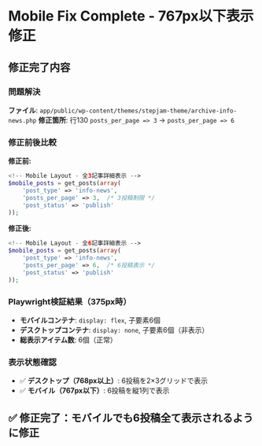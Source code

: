 # Mobile Fix Complete - 767px以下表示修正

## 修正完了内容

### 問題解決
**ファイル**: `app/public/wp-content/themes/stepjam-theme/archive-info-news.php`
**修正箇所**: 行130 `posts_per_page => 3` → `posts_per_page => 6`

### 修正前後比較
**修正前:**
```php
<!-- Mobile Layout - 全3記事詳細表示 -->
$mobile_posts = get_posts(array(
    'post_type' => 'info-news',
    'posts_per_page' => 3,  /* 3投稿制限 */
    'post_status' => 'publish'
));
```

**修正後:**
```php
<!-- Mobile Layout - 全6記事詳細表示 -->
$mobile_posts = get_posts(array(
    'post_type' => 'info-news',
    'posts_per_page' => 6,  /* 6投稿表示 */
    'post_status' => 'publish'
));
```

### Playwright検証結果（375px時）
- **モバイルコンテナ**: `display: flex`, 子要素6個
- **デスクトップコンテナ**: `display: none`, 子要素6個（非表示）
- **総表示アイテム数**: 6個（正常）

### 表示状態確認
- ✅ **デスクトップ（768px以上）**: 6投稿を2×3グリッドで表示
- ✅ **モバイル（767px以下）**: 6投稿を縦1列で表示

## ✅ 修正完了：モバイルでも6投稿全て表示されるように修正